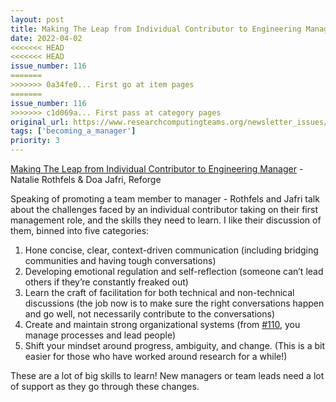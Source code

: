 ```yaml
---
layout: post
title: Making The Leap from Individual Contributor to Engineering Manager - Natalie Rothfels & Doa Jafri, Reforge
date: 2022-04-02
<<<<<<< HEAD
<<<<<<< HEAD
issue_number: 116
=======
>>>>>>> 0a34fe0... First go at item pages
=======
issue_number: 116
>>>>>>> c1d069a... First pass at category pages
original_url: https://www.researchcomputingteams.org/newsletter_issues/0116
tags: ['becoming_a_manager']
priority: 3
---
```


<!-- markdownlint-disable MD033 -->
<!-- markdownlint-disable MD041 -->
<!-- markdownlint-disable MD049 -->

[Making The Leap from Individual Contributor to Engineering Manager](https://www.reforge.com/blog/from-ic-to-engineering-manager) - Natalie Rothfels & Doa Jafri, Reforge

Speaking of promoting a team member to manager - Rothfels and Jafri talk about the challenges faced by an individual contributor taking on their first management role, and the skills they need to learn.  I like their discussion of them, binned into five categories:

1. Hone concise, clear, context-driven communication (including bridging communities and having tough conversations)
2. Developing emotional regulation and self-reflection (someone can’t lead others if they’re constantly freaked out)
3. Learn the craft of facilitation for both technical and non-technical discussions (the job now is to make sure the right conversations happen and go well, not necessarily contribute to the conversations)
4. Create and maintain strong organizational systems (from [#110](https://www.researchcomputingteams.org/newsletter_issues/0110), you manage processes and lead people)
5. Shift your mindset around progress, ambiguity, and change. (This is a bit easier for those who have worked around research for a while!)

These are a lot of big skills to learn!  New managers or team leads need a lot of support as they go through these changes.